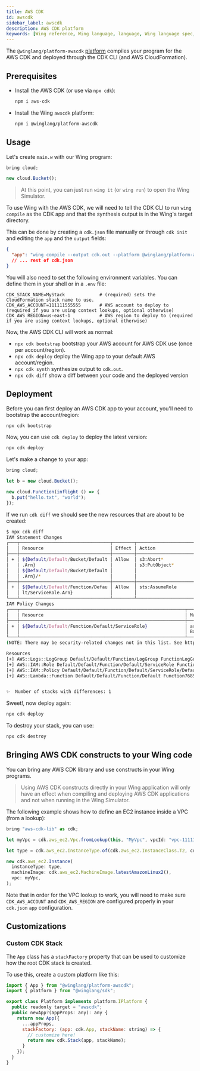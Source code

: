 ```yaml
---
title: AWS CDK
id: awscdk
sidebar_label: awscdk
description: AWS CDK platform
keywords: [Wing reference, Wing language, language, Wing language spec, Wing programming language, aws, awscdk, amazon web services, cloudformation]
---
```


The `@winglang/platform-awscdk` [platform](../02-concepts/03-platforms.md) compiles your program for
the AWS CDK and deployed through the CDK CLI (and AWS CloudFormation).

## Prerequisites

* Install the AWS CDK (or use via `npx cdk`):
  ```sh
  npm i aws-cdk
  ```

* Install the Wing `awscdk` platform:
  ```sh
  npm i @winglang/platform-awscdk
  ```

## Usage

Let's create `main.w` with our Wing program:

```js
bring cloud;

new cloud.Bucket();
```

> At this point, you can just run `wing it` (or `wing run`) to open the Wing Simulator.

To use Wing with the AWS CDK, we will need to tell the CDK CLI to run `wing compile` as the CDK app
and that the synthesis output is in the Wing's target directory.

This can be done by creating a `cdk.json` file manually or through `cdk init` and editing the `app`
and the `output` fields:

```json
{
  "app": "wing compile --output cdk.out --platform @winglang/platform-awscdk main.w",
  // ... rest of cdk.json
}
```

You will also need to set the following environment variables. You can define them in your shell or in a `.env` file:

```
CDK_STACK_NAME=MyStack             # (required) sets the CloudFormation stack name to use.
CDK_AWS_ACCOUNT=111111555555       # AWS account to deploy to (required if you are using context lookups, optional otherwise)
CDK_AWS_REGION=us-east-1           # AWS region to deploy to (required if you are using context lookups, optional otherwise)
```

Now, the AWS CDK CLI will work as normal:

* `npx cdk bootstrap` bootstrap your AWS account for AWS CDK use (once per account/region).
* `npx cdk deploy` deploy the Wing app to your default AWS account/region.
* `npx cdk synth` synthesize output to `cdk.out`.
* `npx cdk diff` show a diff between your code and the deployed version

## Deployment

Before you can first deploy an AWS CDK app to your account, you'll need to bootstrap the account/region:

```sh
npx cdk bootstrap
```

Now, you can use `cdk deploy` to deploy the latest version:

```sh
npx cdk deploy
```

Let's make a change to your app:

```js
bring cloud;

let b = new cloud.Bucket();

new cloud.Function(inflight () => {
  b.put("hello.txt", "world");
});
```

If we run `cdk diff` we should see the new resources that are about to be created:

```sh
$ npx cdk diff
IAM Statement Changes
┌───┬──────────────────────────────────┬────────┬──────────────────────────────────┬──────────────────────────────────┬───────────┐
│   │ Resource                         │ Effect │ Action                           │ Principal                        │ Condition │
├───┼──────────────────────────────────┼────────┼──────────────────────────────────┼──────────────────────────────────┼───────────┤
│ + │ ${Default/Default/Bucket/Default │ Allow  │ s3:Abort*                        │ AWS:${Default/Default/Function/D │           │
│   │ .Arn}                            │        │ s3:PutObject*                    │ efault/ServiceRole}              │           │
│   │ ${Default/Default/Bucket/Default │        │                                  │                                  │           │
│   │ .Arn}/*                          │        │                                  │                                  │           │
├───┼──────────────────────────────────┼────────┼──────────────────────────────────┼──────────────────────────────────┼───────────┤
│ + │ ${Default/Default/Function/Defau │ Allow  │ sts:AssumeRole                   │ Service:lambda.amazonaws.com     │           │
│   │ lt/ServiceRole.Arn}              │        │                                  │                                  │           │
└───┴──────────────────────────────────┴────────┴──────────────────────────────────┴──────────────────────────────────┴───────────┘
IAM Policy Changes
┌───┬──────────────────────────────────────────────────────────────┬──────────────────────────────────────────────────────────────┐
│   │ Resource                                                     │ Managed Policy ARN                                           │
├───┼──────────────────────────────────────────────────────────────┼──────────────────────────────────────────────────────────────┤
│ + │ ${Default/Default/Function/Default/ServiceRole}              │ arn:${AWS::Partition}:iam::aws:policy/service-role/AWSLambda │
│   │                                                              │ BasicExecutionRole                                           │
└───┴──────────────────────────────────────────────────────────────┴──────────────────────────────────────────────────────────────┘
(NOTE: There may be security-related changes not in this list. See https://github.com/aws/aws-cdk/issues/1299)

Resources
[+] AWS::Logs::LogGroup Default/Default/Function/LogGroup FunctionLogGroup55B80E27 
[+] AWS::IAM::Role Default/Default/Function/Default/ServiceRole FunctionServiceRole675BB04A 
[+] AWS::IAM::Policy Default/Default/Function/Default/ServiceRole/DefaultPolicy FunctionServiceRoleDefaultPolicy2F49994A 
[+] AWS::Lambda::Function Default/Default/Function/Default Function76856677 


✨  Number of stacks with differences: 1
```

Sweet!, now deploy again:

```sh
npx cdk deploy
```

To destroy your stack, you can use:

```sh
npx cdk destroy
```

## Bringing AWS CDK constructs to your Wing code

You can bring any AWS CDK library and use constructs in your Wing programs.

> Using AWS CDK constructs directly in your Wing application will only have an effect when compiling
> and deploying AWS CDK applications and not when running in the Wing Simulator.

The following example shows how to define an EC2 instance inside a VPC (from a lookup):

```js
bring "aws-cdk-lib" as cdk;

let myVpc = cdk.aws_ec2.Vpc.fromLookup(this, "MyVpc", vpcId: "vpc-111111111222ddddd");

let type = cdk.aws_ec2.InstanceType.of(cdk.aws_ec2.InstanceClass.T2, cdk.aws_ec2.InstanceSize.MICRO);

new cdk.aws_ec2.Instance(
  instanceType: type,
  machineImage: cdk.aws_ec2.MachineImage.latestAmazonLinux2(),
  vpc: myVpc,
);
```

Note that in order for the VPC lookup to work, you will need to make sure `CDK_AWS_ACCOUNT` and
`CDK_AWS_REGION` are configured properly in your `cdk.json` `app` configuration.

## Customizations

### Custom CDK Stack

The `App` class has a `stackFactory` property that can be used to customize how the root CDK stack
is created.

To use this, create a custom platform like this:

```js
import { App } from "@winglang/platform-awscdk";
import { platform } from "@winglang/sdk";

export class Platform implements platform.IPlatform {
  public readonly target = "awscdk";
  public newApp?(appProps: any): any {
    return new App({
      ...appProps,
      stackFactory: (app: cdk.App, stackName: string) => {
        // customize here!
        return new cdk.Stack(app, stackName);
      }
    });
  }
}
```
